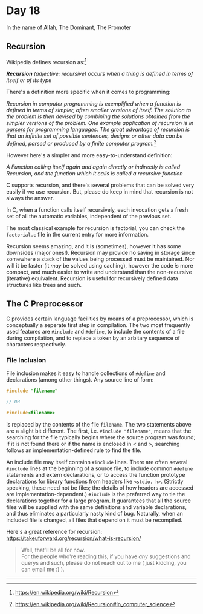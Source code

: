 # Day 18
In the name of Allah, The Dominant, The Promoter

## Recursion

Wikipedia defines recursion as:[^1]

_**Recursion** (adjective: recursive) occurs when a thing is defined in terms of itself or of its type_

There's a definition more specific when it comes to programming:

_Recursion in computer programming is exemplified when a function is defined in terms of simpler, often smaller versions of itself. The solution to the problem is then devised by combining the solutions obtained from the simpler versions of the problem. One example application of recursion is in [parsers](https://en.wikipedia.org/wiki/Parser "Parser") for programming languages. The great advantage of recursion is that an infinite set of possible sentences, designs or other data can be defined, parsed or produced by a finite computer program._[^2]

However here's a simpler and more easy-to-understand definition:

_A Function calling itself again and again directly or indirectly is called Recursion, and the function which it calls is called a recursive function_

C supports recursion, and there's several problems that can be solved very easily if we use recursion. But, please do keep in mind that recursion is not always the answer.

In C, when a function calls itself recursively, each invocation gets a fresh set of all the automatic variables, independent of the previous set. 

The most classical example for recursion is factorial, you can check the `factorial.c` file in the current entry for more information. 

Recursion seems amazing, and it is (sometimes), however it has some downsides (major ones!). Recursion may provide no saving in storage since somewhere a stack of the values being processed must be maintained. Nor will it be faster (it _may_ be solved using caching), however the code _is_ more compact, and much easier to write and understand than the non-recursive (iterative) equivalent. Recursion is useful for recursively defined data structures like trees and such.

## The C Preprocessor

C provides certain language facilities by means of a preprocessor, which is conceptually a seperate first step in compilation. The two most frequently used features are `#include` and `#define`, to include the contents of a file during compilation, and to replace a token by an arbitary sequence of characters respectively.

### File Inclusion

File inclusion makes it easy to handle collections of `#define` and declarations (among other things). Any source line of form:

```c
#include "filename"

// OR

#include<filename>
```

is replaced by the contents of the file `filename`. The two statements above are a slight bit different. The first, i.e. `#include "filename"`, means that the searching for the file typically begins where the source program was found; if it is not found there or if the name is enclosed in _<_ and _>_, searching follows an implementation-defined rule to find the file.

An include file may itself containn `#include` lines. There are often several `#include` lines at the beginning of a source file, to include common `#define` statements and extern declarations, or to access the function prototype declarations for library functions from headers like `<stdio. h>`. (Strictly speaking, these need not be files; the details of how headers are accessed are implementation-dependent.) `#include` is the preferred way to tie the declarations together for a large program. It guarantees that all the source files will be supplied with the same definitions and variable declarations, and thus eliminates a particularly nasty kind of bug. Naturally, when an included file is changed, all files that depend on it must be recompiled.

Here's a great reference for recursion: https://takeuforward.org/recursion/what-is-recursion/

> Well, that'll be all for now. \
> For the people who're reading this, if you have _any_ suggestions and querys and such, please do not reach out to me ( just kidding, you can email me :) ).

---

[^1]: https://en.wikipedia.org/wiki/Recursion
[^2]: https://en.wikipedia.org/wiki/Recursion#In_computer_science
